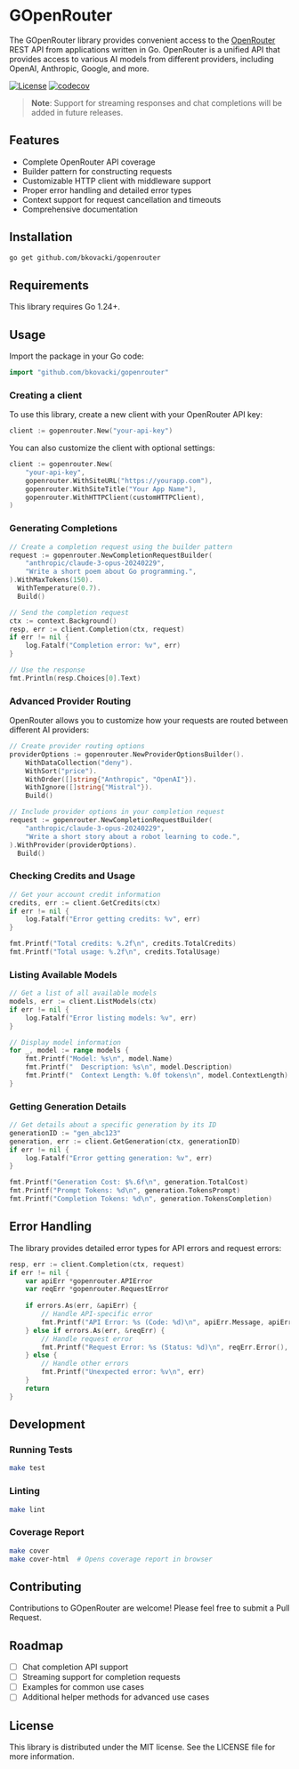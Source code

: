 # GOpenRouter

The GOpenRouter library provides convenient access to the [OpenRouter](https://openrouter.ai/) REST API from applications written in Go. OpenRouter is a unified API that provides access to various AI models from different providers, including OpenAI, Anthropic, Google, and more.

[![License](https://img.shields.io/github/license/bkovacki/gopenrouter)](https://github.com/bkovacki/gopenrouter/blob/main/LICENSE)
[![codecov](https://codecov.io/gh/bkovacki/gopenrouter/graph/badge.svg?token=vXQDEiWmJI)](https://codecov.io/gh/bkovacki/gopenrouter)

> **Note**: Support for streaming responses and chat completions will be added in future releases.

## Features

- Complete OpenRouter API coverage
- Builder pattern for constructing requests
- Customizable HTTP client with middleware support
- Proper error handling and detailed error types
- Context support for request cancellation and timeouts
- Comprehensive documentation

## Installation

```bash
go get github.com/bkovacki/gopenrouter
```

## Requirements

This library requires Go 1.24+.

## Usage

Import the package in your Go code:

```go
import "github.com/bkovacki/gopenrouter"
```

### Creating a client

To use this library, create a new client with your OpenRouter API key:

```go
client := gopenrouter.New("your-api-key")
```

You can also customize the client with optional settings:

```go
client := gopenrouter.New(
    "your-api-key",
    gopenrouter.WithSiteURL("https://yourapp.com"),
    gopenrouter.WithSiteTitle("Your App Name"),
    gopenrouter.WithHTTPClient(customHTTPClient),
)
```

### Generating Completions

```go
// Create a completion request using the builder pattern
request := gopenrouter.NewCompletionRequestBuilder(
    "anthropic/claude-3-opus-20240229",
    "Write a short poem about Go programming.",
).WithMaxTokens(150).
  WithTemperature(0.7).
  Build()

// Send the completion request
ctx := context.Background()
resp, err := client.Completion(ctx, request)
if err != nil {
    log.Fatalf("Completion error: %v", err)
}

// Use the response
fmt.Println(resp.Choices[0].Text)
```

### Advanced Provider Routing

OpenRouter allows you to customize how your requests are routed between different AI providers:

```go
// Create provider routing options
providerOptions := gopenrouter.NewProviderOptionsBuilder().
    WithDataCollection("deny").
    WithSort("price").
    WithOrder([]string{"Anthropic", "OpenAI"}).
    WithIgnore([]string{"Mistral"}).
    Build()

// Include provider options in your completion request
request := gopenrouter.NewCompletionRequestBuilder(
    "anthropic/claude-3-opus-20240229",
    "Write a short story about a robot learning to code.",
).WithProvider(providerOptions).
  Build()
```

### Checking Credits and Usage

```go
// Get your account credit information
credits, err := client.GetCredits(ctx)
if err != nil {
    log.Fatalf("Error getting credits: %v", err)
}

fmt.Printf("Total credits: %.2f\n", credits.TotalCredits)
fmt.Printf("Total usage: %.2f\n", credits.TotalUsage)
```

### Listing Available Models

```go
// Get a list of all available models
models, err := client.ListModels(ctx)
if err != nil {
    log.Fatalf("Error listing models: %v", err)
}

// Display model information
for _, model := range models {
    fmt.Printf("Model: %s\n", model.Name)
    fmt.Printf("  Description: %s\n", model.Description)
    fmt.Printf("  Context Length: %.0f tokens\n", model.ContextLength)
}
```

### Getting Generation Details

```go
// Get details about a specific generation by its ID
generationID := "gen_abc123"
generation, err := client.GetGeneration(ctx, generationID)
if err != nil {
    log.Fatalf("Error getting generation: %v", err)
}

fmt.Printf("Generation Cost: $%.6f\n", generation.TotalCost)
fmt.Printf("Prompt Tokens: %d\n", generation.TokensPrompt)
fmt.Printf("Completion Tokens: %d\n", generation.TokensCompletion)
```

## Error Handling

The library provides detailed error types for API errors and request errors:

```go
resp, err := client.Completion(ctx, request)
if err != nil {
    var apiErr *gopenrouter.APIError
    var reqErr *gopenrouter.RequestError
    
    if errors.As(err, &apiErr) {
        // Handle API-specific error
        fmt.Printf("API Error: %s (Code: %d)\n", apiErr.Message, apiErr.Code)
    } else if errors.As(err, &reqErr) {
        // Handle request error
        fmt.Printf("Request Error: %s (Status: %d)\n", reqErr.Error(), reqErr.HTTPStatusCode)
    } else {
        // Handle other errors
        fmt.Printf("Unexpected error: %v\n", err)
    }
    return
}
```

## Development

### Running Tests

```bash
make test
```

### Linting

```bash
make lint
```

### Coverage Report

```bash
make cover
make cover-html  # Opens coverage report in browser
```

## Contributing

Contributions to GOpenRouter are welcome! Please feel free to submit a Pull Request.

## Roadmap

- [ ] Chat completion API support
- [ ] Streaming support for completion requests
- [ ] Examples for common use cases
- [ ] Additional helper methods for advanced use cases

## License

This library is distributed under the MIT license. See the LICENSE file for more information.
